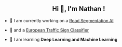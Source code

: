 <h2 align="center">Hi 👋, I'm Nathan !</h2>

- 🚗 I am currently working on a [Road Segmentation AI](https://github.com/n-rocher/RoadSegmentation)
- 🚧 and a [European Traffic Sign Classifier](https://github.com/n-rocher/TrafficSignRecognition)

- 🌱 I am learning **Deep Learning and Machine Learning**
